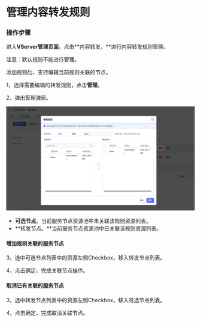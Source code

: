 # 管理内容转发规则

### 操作步骤

进入**VServer管理页面**，点击**内容转发，**进行内容转发规则管理。

注意：默认规则不能进行管理。

添加规则后，支持编辑当前规则关联的节点。

1，选择需要编辑的转发规则，点击**管理**。

2，弹出管理弹窗。

![](../../../.gitbook/assets/image%20%2813%29.png)

* **可选节点**。当前服务节点资源池中未关联该规则资源列表。
* **转发节点。**当前服务节点资源池中已关联该规则资源列表。

#### 增加规则关联的服务节点

3，选中可选节点列表中的资源左侧Checkbox，移入转发节点列表。

4，点击确定，完成关联节点操作。

#### 取消已有关联的服务节点

3，选中转发节点列表中的资源左侧Checkbox，移入可选节点列表。

4，点击确定，完成取消关联节点。

